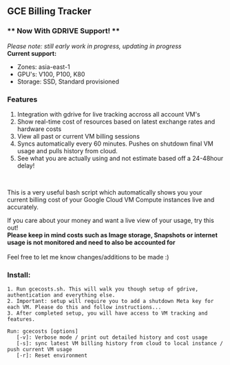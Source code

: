 ## GCE Billing Tracker 
### ** Now With GDRIVE Support! **
<i> Please note: still early work in progress, updating in progress </i>
<br/>
<b> Current support: </b>

* Zones: asia-east-1<br/>
* GPU's: V100, P100, K80 <br/>
* Storage: SSD, Standard provisioned  <br/>
### Features
1. Integration with gdrive for live tracking accross all account VM's
2. Show real-time cost of resources based on latest exchange rates and hardware costs
2. View all past or current VM billing sessions
3. Syncs automatically every 60 minutes. Pushes on shutdown final VM usage and pulls history from cloud.
4. See what you are actually using and not estimate based off a 24-48hour delay!

<br/>

This is a very useful bash script which automatically shows you your current billing cost of your Google Cloud VM Compute instances live and accurately.

If you care about your money and want a live view of your usage, try this out! <br/>
<b> Please keep in mind costs such as Image storage, Snapshots or internet usage is not monitored and need to also be accounted for </b>
<br/>
<br/>
Feel free to let me know changes/additions to be made :)
<br/>
### Install:
```
1. Run gcecosts.sh. This will walk you though setup of gdrive, authentication and everything else.
2. Important: setup will require you to add a shutdown Meta key for each VM. Please do this and follow instructions...
3. After completed setup, you will have access to VM tracking and features.

Run: gcecosts [options]
   [-v]: Verbose mode / print out detailed history and cost usage
   [-s]: sync latest VM billing history from cloud to local instance / push current VM usage
   [-r]: Reset environment
```
